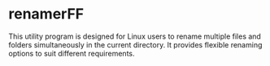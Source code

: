 # renamerFF
This utility program is designed for Linux users to rename multiple files and folders simultaneously in the current directory. It provides flexible renaming options to suit different requirements.
